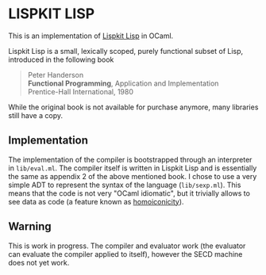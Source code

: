 # LISPKIT LISP 

This is an implementation of [Lispkit Lisp](https://en.wikipedia.org/wiki/Lispkit_Lisp) in OCaml. 

Lispkit Lisp is a small, lexically scoped, purely functional subset of Lisp, introduced in the following book 


> Peter Handerson <br>
> **Functional Programming**, Application and Implementation <br>
> Prentice-Hall International, 1980 

While the original book is not available for purchase anymore, many libraries still have a copy. 

## Implementation 

The implementation of the compiler is bootstrapped through an interpreter in `lib/eval.ml`. The compiler itself is written in Lispkit Lisp and is essentially the same as appendix 2 of the above mentioned book. I chose to use a very simple ADT to represent the syntax of the language (`lib/sexp.ml`). This means that the code is not very "OCaml idiomatic", but it trivially allows to see data as code (a feature known as [homoiconicity](https://en.wikipedia.org/wiki/Homoiconicity)). 

## Warning

This is work in progress. The compiler and evaluator work (the evaluator can evaluate the compiler applied to itself), however the SECD machine does not yet work. 
